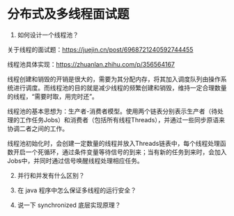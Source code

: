 # 分布式及多线程面试题

1. 如何设计一个线程池？

关于线程的面试题：https://juejin.cn/post/6968721240592744455

线程池具体实现：https://zhuanlan.zhihu.com/p/356564167

线程创建和销毁的开销是很大的，需要为其分配内存，将其加入调度队列由操作系统进行调度。而线程池的目的就是减少线程的频繁创建和销毁，维持一定合理数量的线程，“需要时取，用完时还”。

线程池的基本思想为：生产者-消费者模型。使用两个链表分别表示生产者（待处理的工作任务Jobs）和消费者（包括所有线程Threads），并通过一些同步原语来协调二者之间的工作。

线程池初始化时，会创建一定数量的线程并放入Threads链表中，每个线程处理函数开启一个死循环，通过条件变量等待信号的到来；当有新的任务到来时，会加入Jobs中，并同时通过信号唤醒线程处理相应任务。

2. 并行和并发有什么区别？

3. 在 java 程序中怎么保证多线程的运行安全？

4. 说一下 synchronized 底层实现原理？